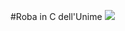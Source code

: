 #Roba in C dell'Unime
![](https://i.pinimg.com/originals/66/af/b9/66afb96cc313142ae6ca37a9b343b249.gif)
